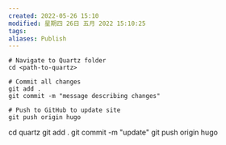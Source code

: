```yaml
---
created: 2022-05-26 15:10
modified: 星期四 26日 五月 2022 15:10:25
tags: 
aliases: Publish
---
```



```shell
# Navigate to Quartz folder
cd <path-to-quartz>

# Commit all changes
git add .
git commit -m "message describing changes"

# Push to GitHub to update site
git push origin hugo
```

cd quartz
git add .
git commit -m "update"
git push origin hugo